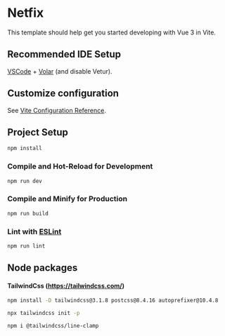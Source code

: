 # Netfix

This template should help get you started developing with Vue 3 in Vite.

## Recommended IDE Setup

[VSCode](https://code.visualstudio.com/) + [Volar](https://marketplace.visualstudio.com/items?itemName=Vue.volar) (and disable Vetur).

## Customize configuration

See [Vite Configuration Reference](https://vite.dev/config/).

## Project Setup

```sh
npm install
```

### Compile and Hot-Reload for Development

```sh
npm run dev
```

### Compile and Minify for Production

```sh
npm run build
```

### Lint with [ESLint](https://eslint.org/)

```sh
npm run lint
```

## Node packages

#### TailwindCss (https://tailwindcss.com/)

```bash
npm install -D tailwindcss@3.1.8 postcss@8.4.16 autoprefixer@10.4.8
```

```bash
npx tailwindcss init -p
```

```bash
npm i @tailwindcss/line-clamp
```
